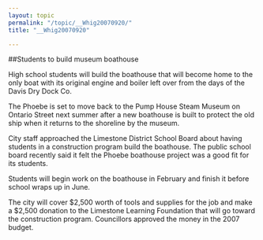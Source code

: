 ```yaml
---
layout: topic
permalink: "/topic/__Whig20070920/"
title: "__Whig20070920"

---
```


##Students to build museum boathouse

High school students will build the boathouse that will become home to the only boat with its original engine and boiler left over from the days of the Davis Dry Dock Co.

The Phoebe is set to move back to the Pump House Steam Museum on Ontario Street next summer after a new boathouse is built to protect the old ship when it returns to the shoreline by the museum.

City staff approached the Limestone District School Board about having students in a construction program build the boathouse. The public school board recently said it felt the Phoebe boathouse project was a good fit for its students.

Students will begin work on the boathouse in February and finish it before school wraps up in June.

The city will cover $2,500 worth of tools and supplies for the job and make a $2,500 donation to the Limestone Learning Foundation that will go toward the construction program. Councillors approved the money in the 2007 budget.
